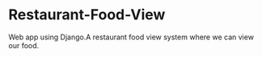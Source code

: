 # Restaurant-Food-View
Web app using Django.A restaurant food view system where we can view our food.
